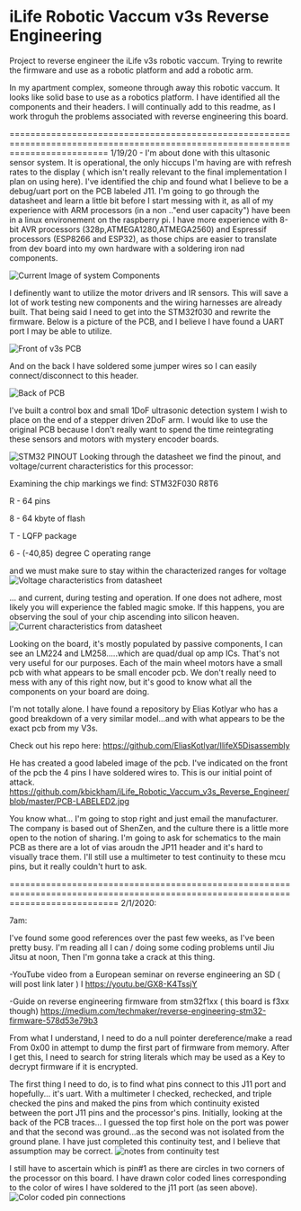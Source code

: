 # iLife Robotic Vaccum v3s Reverse Engineering

Project to reverse engineer the iLife v3s robotic vaccum. Trying to rewrite the firmware and use as a robotic platform and add a robotic arm.

In my apartment complex, someone through away this robotic vaccum. It looks like solid base to use as a robotics platform. I have identified all the components and their headers. I will continually add to this readme, as I work throguh the problems associated with reverse engineering this board. 


===============================================================================================================================
1/19/20 - I'm about done with this ultasonic sensor system. It is operational, the only hiccups I'm having are with refresh rates to the display ( which isn't really relevant to the final implementation I plan on using here). I've identified the chip and found what I believe to be a debug/uart port on the PCB labeled J11. I'm going to go through the datasheet and learn a little bit before I start messing with it, as all of my experience with ARM processors (in a non .."end user capacity") have been in a linux environement on the raspberry pi. I have more experience with 8-bit AVR processors (328p,ATMEGA1280,ATMEGA2560) and Espressif processors (ESP8266 and ESP32), as those chips are easier to translate from dev board into my own hardware with a soldering iron nad components. 


![Current Image of system Components](https://github.com/kbickham/iLife_Robotic_Vaccum_v3s_Reverse_Engineer/blob/master/system.jpg)

 I definently want to utilize the motor drivers and IR sensors. This will save a lot of work testing new components and the wiring harnesses are already built. That being said I need to get into the STM32f030 and rewrite the firmware. Below is a picture of the PCB, and I believe I have found a UART port I may be able to utilize.
 
 ![Front of v3s PCB](https://github.com/kbickham/iLife_Robotic_Vaccum_v3s_Reverse_Engineer/blob/master/frontofIlifev3s_pcb.jpg)
 
 And on the back I have soldered some jumper wires so I can easily connect/disconnect to this header.
 
 ![Back of PCB](https://github.com/kbickham/iLife_Robotic_Vaccum_v3s_Reverse_Engineer/blob/master/backofIlifePCB.jpg)
 
 I've built a control box and small 1DoF ultrasonic detection system I wish to place on the end of a stepper driven 2DoF arm. I would like to use the original PCB because I don't really want to spend the time reintegrating these sensors and motors with mystery encoder boards.
 
 ![STM32 PINOUT](https://github.com/kbickham/iLife_Robotic_Vaccum_v3s_Reverse_Engineer/blob/master/processor.PNG)
 Looking through the datasheet we find the pinout, and voltage/current characteristics for this processor:
 
 Examining the chip markings we find: STM32F030 R8T6
 
 R - 64 pins
 
 8 - 64 kbyte of flash
 
 T - LQFP package
 
 6 -  (-40,85) degree C operating range
 
 
 and we must make sure to stay within the characterized ranges for voltage 
 ![Voltage characteristics from datasheet](https://github.com/kbickham/iLife_Robotic_Vaccum_v3s_Reverse_Engineer/blob/master/ratingsstm32.PNG)
 
 ... and current, during testing and operation. If one does not adhere, most likely you will experience the fabled magic smoke. If this happens, you are observing the soul of your chip ascending into silicon heaven.
  ![Current characteristics from datasheet](https://github.com/kbickham/iLife_Robotic_Vaccum_v3s_Reverse_Engineer/blob/master/current%20ratings.PNG)
  
 
     
Looking on the board, it's mostly populated by passive components, I can see an LM224 and LM258.....which are quad/dual op amp ICs. That's not very useful for our purposes. Each of the main wheel motors have a small pcb with what appears to be small encoder pcb. We don't really need to mess with any of this right now, but it's good to know what all the components on your board are doing.
 
I'm not totally alone. I have found a repository by Elias Kotlyar who has a good breakdown of a very similar model...and with what appears to be the exact pcb from my V3s. 

Check out his repo here:
https://github.com/EliasKotlyar/IlifeX5Disassembly

He has created a good labeled image of the pcb. I've indicated on the front of the pcb the 4 pins I have soldered wires to. This is our initial point of attack.
https://github.com/kbickham/iLife_Robotic_Vaccum_v3s_Reverse_Engineer/blob/master/PCB-LABELED2.jpg

You know what... I'm going to stop right and just email the manufacturer. The company is based out of ShenZen, and the culture there is a little more open to the notion of sharing. I'm going to ask for schematics to the main PCB as there are a lot of vias aroudn the JP11 header and it's hard to visually trace them. I'll still use a multimeter to test continuity to these mcu pins, but it really couldn't hurt to ask.

 =================================================================================================================================
 2/1/2020:

7am:

 I've found some good references over the past few weeks, as I've been pretty busy. I'm reading all I can / doing some coding problems until Jiu Jitsu at noon,
Then I'm gonna take a crack at this thing.

-YouTube video from a European seminar on reverse engineering an SD ( will post link later ) I
https://youtu.be/GX8-K4TssjY

-Guide on reverse engineering firmware from stm32f1xx ( this board is f3xx though)
https://medium.com/techmaker/reverse-engineering-stm32-firmware-578d53e79b3


From what I understand, I need to do a null pointer dereference/make a read 
From 0x00 in attempt to dump the first part of firmware from memory.
After I get this, I need to search for string literals which may be used as a 
Key to decrypt firmware if it is encrypted. 

The first thing I need to do, is to find what pins connect to this J11 port and hopefully... it's uart.
With a multimeter I checked, rechecked, and triple checked the pins and maked the pins from which continuity existed between the port J11 pins and the processor's pins. Initially, looking at the back of the PCB traces... I guessed the top first hole on the port was power and that the second was ground...as the second was not isolated from the ground plane. I have just completed this continuity test, and I believe that assumption may be correct.
![notes from continuity test](https://github.com/kbickham/iLife_Robotic_Vaccum_v3s_Reverse_Engineer/blob/master/pinout.jpg)

I still have to ascertain which is pin#1 as there are circles in two corners of the processor on this board. I have drawn color coded lines corresponding to the color of wires I have soldered to the j11 port (as seen above).
![Color coded pin connections](https://github.com/kbickham/iLife_Robotic_Vaccum_v3s_Reverse_Engineer/blob/master/pinout.jpg)


 
 
 
 
 
